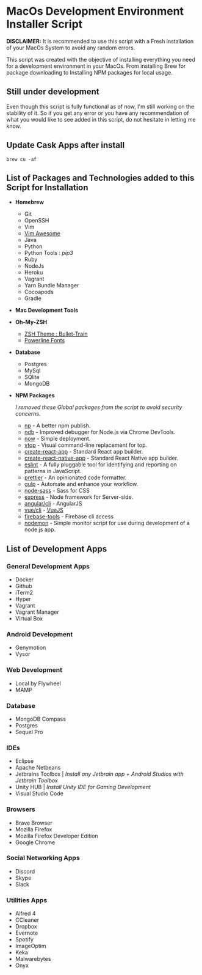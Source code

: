 # MacOs Development Environment Installer Script

**DISCLAIMER:** It is recommended to use this script with a Fresh installation of your MacOs System to avoid any random errors.

This script was created with the objective of installing everything you need for a development environment in your MacOs. From installing Brew for package downloading to Installing NPM packages for local usage.

## Still under development

Even though this script is fully functional as of now, I'm still working on the stability of it. So if you get any error or you have any recommendation of what you would like to see added in this script, do not hesitate in letting me know.

## Update Cask Apps after install

`brew cu -af`

## List of Packages and Technologies added to this Script for Installation

- **Homebrew**
  - Git
  - OpenSSH
  - Vim
  - [Vim Awesome](https://github.com/amix/vimrc)
  - Java
  - Python
  - Python Tools : _pip3_
  - Ruby
  - NodeJs
  - Heroku
  - Vagrant
  - Yarn Bundle Manager
  - Cocoapods
  - Gradle
- **Mac Development Tools**
- **Oh-My-ZSH**
  - [ZSH Theme : Bullet-Train](https://github.com/caiogondim/bullet-train.zsh)
  - [Powerline Fonts](https://github.com/powerline/fonts)
- **Database**
  - Postgres
  - MySql
  - SQlite
  - MongoDB 
- **NPM Packages**

  *I removed these Global packages from the script to avoid security concerns.*
  - [np](https://www.npmjs.com/package/np) - A better npm publish.
  - [ndb](https://www.npmjs.com/package/ndb) - Improved debugger for Node.js via Chrome DevTools.
  - [now](https://www.npmjs.com/package/now) - Simple deployment.
  - [vtop](https://www.npmjs.com/package/vtop) - Visual command-line replacement for top.
  - [create-react-app](npmjs.com/package/create-react-app) - Standard React app builder.
  - [create-react-native-app](https://www.npmjs.com/package/create-react-native-app) - Standard React Native app builder.
  - [eslint](https://www.npmjs.com/package/eslint) - A fully pluggable tool for identifying and reporting on patterns in JavaScript.
  - [prettier](https://www.npmjs.com/package/prettier) - An opinionated code formatter.
  - [gulp](https://www.npmjs.com/package/gulp) - Automate and enhance your workflow.
  - [node-sass](https://www.npmjs.com/package/node-sass) - Sass for CSS
  - [express](https://www.npmjs.com/package/express) - Node framework for Server-side.
  - [angular/cli](https://www.npmjs.com/package/@angular/cli) - AngularJS
  - [vue/cli](https://www.npmjs.com/package/@vue/cli) - [VueJS](https://www.npmjs.com/package/@vue/cli)
  - [firebase-tools](https://www.npmjs.com/package/firebase-tools) - Firebase cli access
  - [nodemon](https://www.npmjs.com/package/nodemon) - Simple monitor script for use during development of a node.js app.

## List of Development Apps
### General Development Apps

- Docker
- Github
- iTerm2
- Hyper
- Vagrant
- Vagrant Manager
- Virtual Box

### Android Development

- Genymotion
- Vysor

### Web Development

- Local by Flywheel
- MAMP

### Database

- MongoDB Compass
- Postgres
- Sequel Pro

### IDEs

- Eclipse
- Apache Netbeans
- Jetbrains Toolbox | _Install any Jetbrain app + Android Studios with Jetbrain Toolbox_
- Unity HUB | _Install Unity IDE for Gaming Development_
- Visual Studio Code

### Browsers

- Brave Browser
- Mozilla Firefox
- Mozilla Firefox Developer Edition
- Google Chrome

### Social Networking Apps

- Discord
- Skype
- Slack

### Utilities Apps

- Alfred 4
- CCleaner
- Dropbox
- Evernote
- Spotify
- ImageOptim
- Keka
- Malwarebytes
- Onyx
